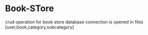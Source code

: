 # Book-STore
crud operation for book store
database connection is opened in files [user,book,category,subcategory]

